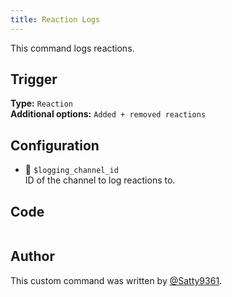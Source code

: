 ```yaml
---
title: Reaction Logs
---
```


This command logs reactions.

## Trigger

**Type:** `Reaction`<br />
**Additional options:** `Added + removed reactions`

## Configuration

- 📌 `$logging_channel_id`<br />
  ID of the channel to log reactions to.

## Code

```gotmpl file=../../../src/utilities/reaction_logs.go.tmpl

```

## Author

This custom command was written by [@Satty9361](https://github.com/Satty9361).
